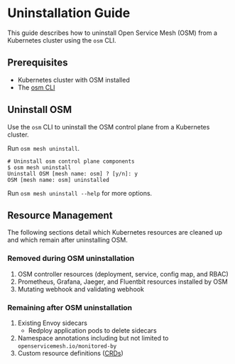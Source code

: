 # Uninstallation Guide

This guide describes how to uninstall Open Service Mesh (OSM) from a Kubernetes cluster using the `osm` CLI.

## Prerequisites
- Kubernetes cluster with OSM installed
- The [osm CLI](installation_guide.md#Set-up-the-OSM-CLI)

## Uninstall OSM
Use the `osm` CLI to uninstall the OSM control plane from a Kubernetes cluster.

Run `osm mesh uninstall`. 
```console
# Uninstall osm control plane components
$ osm mesh uninstall
Uninstall OSM [mesh name: osm] ? [y/n]: y
OSM [mesh name: osm] uninstalled
```

Run `osm mesh uninstall --help` for more options.

## Resource Management
The following sections detail which Kubernetes resources are cleaned up and which remain after uninstalling OSM.
### Removed during OSM uninstallation
1. OSM controller resources (deployment, service, config map, and RBAC)
1. Prometheus, Grafana, Jaeger, and Fluentbit resources installed by OSM
1. Mutating webhook and validating webhook

### Remaining after OSM uninstallation
1. Existing Envoy sidecars
    - Redploy application pods to delete sidecars
1. Namespace annotations including but not limited to `openservicemesh.io/monitored-by`
1. Custom resource definitions ([CRDs](https://github.com/openservicemesh/osm/tree/main/charts/osm/crds))